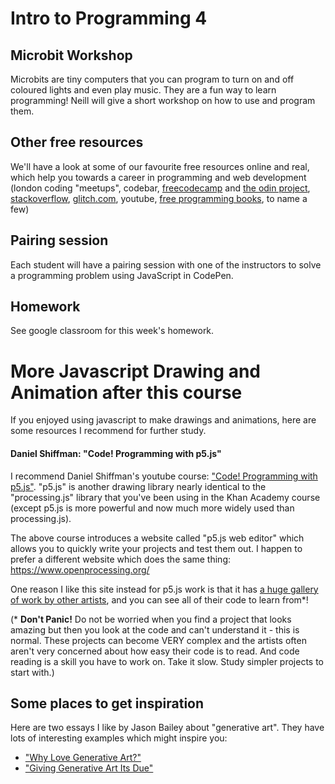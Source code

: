# Intro to Programming 4

## Microbit Workshop

Microbits are tiny computers that you can program to turn on and off coloured lights and even play music. They are a fun way to learn programming! Neill will give a short workshop on how to use and program them.

## Other free resources

We'll have a look at some of our favourite free resources online and real, which help you towards a career in programming and web development
(london coding "meetups", codebar, [freecodecamp](https://www.freecodecamp.org/) and [the odin project](https://www.theodinproject.com/), [stackoverflow](https://stackoverflow.com/), [glitch.com](https://glitch.com/), youtube, [free programming books](https://github.com/EbookFoundation/free-programming-books/blob/master/free-programming-books.md#javascript), to name a few)

## Pairing session

Each student will have a pairing session with one of the instructors to solve a programming problem using JavaScript in CodePen.
## Homework

See google classroom for this week's homework.

# More Javascript Drawing and Animation after this course

If you enjoyed using javascript to make drawings and animations, here are some resources I recommend for further study.

#### Daniel Shiffman: "Code! Programming with p5.js"

I recommend Daniel Shiffman's youtube course: ["Code! Programming with p5.js"](https://www.youtube.com/playlist?list=PLRqwX-V7Uu6Zy51Q-x9tMWIv9cueOFTFA).  "p5.js" is another drawing library nearly identical to the "processing.js" library that you've been using in the Khan Academy course (except p5.js is more powerful and now much more widely used than processing.js).

The above course introduces a website called "p5.js web editor" which allows you to quickly write your projects and test them out.  I happen to prefer a different website which does the same thing: https://www.openprocessing.org/

One reason I like this site instead for p5.js work is that it has [a huge gallery of work by other artists](https://www.openprocessing.org/browse/), and you can see all of their code to learn from*!

(* **Don't Panic!** Do not be worried when you find a project that looks amazing but then you look at the code and can't understand it - this is normal.  These projects can become VERY complex and the artists often aren't very concerned about how easy their code is to read.  And code reading is a skill you have to work on.  Take it slow.  Study simpler projects to start with.)

## Some places to get inspiration

Here are two essays I like by Jason Bailey about "generative art".  They have lots of interesting examples which might inspire you:
* ["Why Love Generative Art?"](https://www.artnome.com/news/2018/8/8/why-love-generative-art)
* ["Giving Generative Art Its Due"](https://www.artnome.com/news/2019/4/17/giving-generative-art-its-due)

